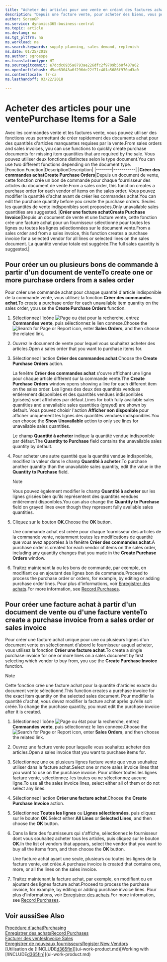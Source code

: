 ```yaml
---
title: "Acheter des articles pour une vente en créant des factures achat | Microsoft Docs"
description: "Depuis une facture vente, pour acheter des biens, vous pouvez créer une facture achat pour un fournisseur."
author: SorenGP
ms.service: dynamics365-business-central
ms.topic: article
ms.devlang: na
ms.tgt_pltfrm: na
ms.workload: na
ms.search.keywords: supply planning, sales demand, replenish
ms.date: 01/25/2018
ms.author: sgroespe
ms.translationtype: HT
ms.sourcegitcommit: e7dcdc0935a8793ae226dfc2f9709b5b8f487a62
ms.openlocfilehash: d5ae63043a6f296de22f71c401a5686f970ad3a0
ms.contentlocale: fr-ca
ms.lasthandoff: 03/22/2018

---
```

# <a name="purchase-items-for-a-sale"></a><span data-ttu-id="35543-103">Acheter des articles pour une vente</span><span class="sxs-lookup"><span data-stu-id="35543-103">Purchase Items for a Sale</span></span>
<span data-ttu-id="35543-104">Avec les commandes vente et les factures vente, vous pouvez utiliser des fonctions vous permettant de créer rapidement des documents achat pour des quantités d'articles manquantes requises par la vente.</span><span class="sxs-lookup"><span data-stu-id="35543-104">From sales orders and sales invoices, you can use functions to quickly create purchase documents for missing item quantities that are required by the sale.</span></span> <span data-ttu-id="35543-105">Vous pouvez utiliser deux fonctions distinctes selon le type document.</span><span class="sxs-lookup"><span data-stu-id="35543-105">You can use two different functions depending on the document type.</span></span>
|<span data-ttu-id="35543-106">Fonction.</span><span class="sxs-lookup"><span data-stu-id="35543-106">Function</span></span>|<span data-ttu-id="35543-107">Description</span><span class="sxs-lookup"><span data-stu-id="35543-107">Description</span></span>|
|--------|-----------|
|<span data-ttu-id="35543-108">**Créer des commandes achat**</span><span class="sxs-lookup"><span data-stu-id="35543-108">**Create Purchase Orders**</span></span>|<span data-ttu-id="35543-109">Depuis un document de vente, cette fonction crée un bon de commande pour chaque fournisseur des articles du document de vente.</span><span class="sxs-lookup"><span data-stu-id="35543-109">From a sales order, this function creates a purchase order for each vendor of items on the sales order.</span></span> <span data-ttu-id="35543-110">Vous pouvez modifier la quantité d'achat avant de créer les commandes achat.</span><span class="sxs-lookup"><span data-stu-id="35543-110">You can edit the purchase quantity before you create the purchase orders.</span></span> <span data-ttu-id="35543-111">Seules les quantités de vente indisponibles sont proposées.</span><span class="sxs-lookup"><span data-stu-id="35543-111">Only unavailable sales quantities are suggested.</span></span>
|<span data-ttu-id="35543-112">**Créer une facture achat**</span><span class="sxs-lookup"><span data-stu-id="35543-112">**Create Purchase Invoice**</span></span>|<span data-ttu-id="35543-113">Depuis un document de vente et une facture vente, cette fonction crée une facture achat pour un fournisseur sélectionné pour toutes les lignes ou toutes les lignes sélectionnées sur le document vente.</span><span class="sxs-lookup"><span data-stu-id="35543-113">From a sales order and from a sales invoice, this function creates a purchase invoice for a selected vendor for all lines or selected lines on the sales document.</span></span> <span data-ttu-id="35543-114">La quantité vendue totale est suggérée.</span><span class="sxs-lookup"><span data-stu-id="35543-114">The full sales quantity is suggested.</span></span>|

## <a name="to-create-one-or-more-purchase-orders-from-a-sales-order"></a><span data-ttu-id="35543-115">Pour créer un ou plusieurs bons de commande à partir d'un document de vente</span><span class="sxs-lookup"><span data-stu-id="35543-115">To create one or more purchase orders from a sales order</span></span>
<span data-ttu-id="35543-116">Pour créer une commande achat pour chaque quantité d'article indisponible de la commande vente, vous utilisez la fonction **Créer des commandes achat**.</span><span class="sxs-lookup"><span data-stu-id="35543-116">To create a purchase order for each unavailable item quantity on the sales order, you use the **Create Purchase Orders** function.</span></span>

1. <span data-ttu-id="35543-117">Sélectionnez l'icône ![Page ou état pour la recherche](media/ui-search/search_small.png "Page ou état pour la recherche"), entrez **Commandes vente**, puis sélectionnez le lien connexe.</span><span class="sxs-lookup"><span data-stu-id="35543-117">Choose the ![Search for Page or Report](media/ui-search/search_small.png "Search for Page or Report icon") icon, enter **Sales Orders**, and then choose the related link.</span></span>
2. <span data-ttu-id="35543-118">Ouvrez le document de vente pour lequel vous souhaitez acheter des articles.</span><span class="sxs-lookup"><span data-stu-id="35543-118">Open a sales order that you want to purchase items for.</span></span>
3. <span data-ttu-id="35543-119">Sélectionnez l'action **Créer des commandes achat**.</span><span class="sxs-lookup"><span data-stu-id="35543-119">Choose the **Create Purchase Orders** action.</span></span>

    <span data-ttu-id="35543-120">La fenêtre **Créer des commandes achat** s'ouvre affichant une ligne pour chaque article différent sur la commande vente.</span><span class="sxs-lookup"><span data-stu-id="35543-120">The **Create Purchase Orders** window opens showing a line for each different item on the sales order.</span></span> <span data-ttu-id="35543-121">Les lignes des deux des quantités vendues entièrement disponibles et des quantités vendues indisponibles (grisées) sont affichées par défaut.</span><span class="sxs-lookup"><span data-stu-id="35543-121">Lines for both fully available sales quantities and unavailable sales quantities (grayed) are shown by default.</span></span> <span data-ttu-id="35543-122">Vous pouvez choisir l'action **Afficher non disponible** pour afficher uniquement les lignes des quantités vendues indisponibles.</span><span class="sxs-lookup"><span data-stu-id="35543-122">You can choose the **Show Unavailable** action to only see lines for unavailable sales quantities.</span></span>

    <span data-ttu-id="35543-123">Le champ **Quantité à acheter** indique la quantité vendue indisponible par défaut.</span><span class="sxs-lookup"><span data-stu-id="35543-123">The **Quantity to Purchase** field contains the unavailable sales quantity by default.</span></span>
4. <span data-ttu-id="35543-124">Pour acheter une autre quantité que la quantité vendue indisponible, modifiez la valeur dans le champ **Quantité à acheter**.</span><span class="sxs-lookup"><span data-stu-id="35543-124">To purchase another quantity than the unavailable sales quantity, edit the value in the **Quantity to Purchase** field.</span></span>

    > [!NOTE]  
    >   <span data-ttu-id="35543-125">Vous pouvez également modifier le champ **Quantité à acheter** sur les lignes grisées bien qu'ils représentent des quantités vendues entièrement disponibles.</span><span class="sxs-lookup"><span data-stu-id="35543-125">You can also change the **Quantity to Purchase** field on grayed lines even though they represent fully available sales quantities.</span></span>
5. <span data-ttu-id="35543-126">Cliquez sur le bouton **OK**.</span><span class="sxs-lookup"><span data-stu-id="35543-126">Choose the **OK** button.</span></span>

    <span data-ttu-id="35543-127">Une commande achat est créée pour chaque fournisseur des articles de la commande vente, notamment toutes les modifications de quantité que vous avez apportées à la fenêtre **Créer des commandes achat**.</span><span class="sxs-lookup"><span data-stu-id="35543-127">A purchase order is created for each vendor of items on the sales order, including any quantity changes that you made in the **Create Purchase Orders** window.</span></span>
7. <span data-ttu-id="35543-128">Traitez maintenant la ou les bons de commande, par exemple, en modifiant ou en ajoutant des lignes bon de commande.</span><span class="sxs-lookup"><span data-stu-id="35543-128">Proceed to process the purchase order or orders, for example, by editing or adding purchase order lines.</span></span> <span data-ttu-id="35543-129">Pour plus d'informations, voir [Enregistrer des achats](purchasing-how-record-purchases.md).</span><span class="sxs-lookup"><span data-stu-id="35543-129">For more information, see [Record Purchases](purchasing-how-record-purchases.md).</span></span>


## <a name="to-create-a-purchase-invoice-from-a-sales-order-or-sales-invoice"></a><span data-ttu-id="35543-130">Pour créer une facture achat à partir d'un document de vente ou d'une facture vente</span><span class="sxs-lookup"><span data-stu-id="35543-130">To create a purchase invoice from a sales order or sales invoice</span></span>
<span data-ttu-id="35543-131">Pour créer une facture achat unique pour une ou plusieurs lignes d'un document vente en sélectionnant d'abord le fournisseur auquel acheter, vous utilisez la fonction **Créer une facture achat**.</span><span class="sxs-lookup"><span data-stu-id="35543-131">To create a single purchase invoice for one or more lines on a sales document by first selecting which vendor to buy from, you use the **Create Purchase Invoice** function.</span></span>

> [!NOTE]  
>   <span data-ttu-id="35543-132">Cette fonction crée une facture achat pour la quantité d'articles exacte du document vente sélectionné.</span><span class="sxs-lookup"><span data-stu-id="35543-132">This function creates a purchase invoice for the exact item quantity on the selected sales document.</span></span> <span data-ttu-id="35543-133">Pour modifier la quantité d'achat, vous devez modifier la facture achat après qu'elle soit créée.</span><span class="sxs-lookup"><span data-stu-id="35543-133">To change the purchase quantity, you must edit the purchase invoice after it is created.</span></span>  

1. <span data-ttu-id="35543-134">Sélectionnez l'icône ![Page ou état pour la recherche](media/ui-search/search_small.png "Page ou état pour la recherche"), entrez **Commandes vente**, puis sélectionnez le lien connexe.</span><span class="sxs-lookup"><span data-stu-id="35543-134">Choose the ![Search for Page or Report](media/ui-search/search_small.png "Search for Page or Report icon") icon, enter **Sales Orders**, and then choose the related link.</span></span>
2. <span data-ttu-id="35543-135">Ouvrez une facture vente pour laquelle vous souhaitez acheter des articles.</span><span class="sxs-lookup"><span data-stu-id="35543-135">Open a sales invoice that you want to purchase items for.</span></span>
3. <span data-ttu-id="35543-136">Sélectionnez une ou plusieurs lignes facture vente que vous souhaitez utiliser dans la facture achat.</span><span class="sxs-lookup"><span data-stu-id="35543-136">Select one or more sales invoice lines that you want to use on the purchase invoice.</span></span> <span data-ttu-id="35543-137">Pour utiliser toutes les lignes facture vente, sélectionnez-les toutes ou ne sélectionnez aucune ligne.</span><span class="sxs-lookup"><span data-stu-id="35543-137">To use all the sales invoice lines, select either all of them or do not select any lines.</span></span>
4. <span data-ttu-id="35543-138">Sélectionnez l'action **Créer une facture achat**.</span><span class="sxs-lookup"><span data-stu-id="35543-138">Choose the **Create Purchase Invoice** action.</span></span>
5. <span data-ttu-id="35543-139">Sélectionnez **Toutes les lignes** ou **Lignes sélectionnées**, puis cliquez sur le bouton **OK**.</span><span class="sxs-lookup"><span data-stu-id="35543-139">Select either **All Lines** or **Selected Lines**, and then choose the **OK** button.</span></span>  
6. <span data-ttu-id="35543-140">Dans la liste des fournisseurs qui s'affiche, sélectionnez le fournisseur dont vous souhaitez acheter tous les articles, puis cliquez sur le bouton **OK**.</span><span class="sxs-lookup"><span data-stu-id="35543-140">In the list of vendors that appears, select the vendor that you want to buy all the items from, and then choose the **OK** button.</span></span>

    <span data-ttu-id="35543-141">Une facture achat ayant une seule, plusieurs ou toutes les lignes de la facture vente, est créée.</span><span class="sxs-lookup"><span data-stu-id="35543-141">A purchase invoice is created that contains one, more, or all the lines on the sales invoice.</span></span>
7. <span data-ttu-id="35543-142">Traitez maintenant la facture achat, par exemple, en modifiant ou en ajoutant des lignes facture achat.</span><span class="sxs-lookup"><span data-stu-id="35543-142">Proceed to process the purchase invoice, for example, by editing or adding purchase invoice lines.</span></span> <span data-ttu-id="35543-143">Pour plus d'informations, voir [Enregistrer des achats](purchasing-how-record-purchases.md).</span><span class="sxs-lookup"><span data-stu-id="35543-143">For more information, see [Record Purchases](purchasing-how-record-purchases.md).</span></span>

## <a name="see-also"></a><span data-ttu-id="35543-144">Voir aussi</span><span class="sxs-lookup"><span data-stu-id="35543-144">See Also</span></span>
[<span data-ttu-id="35543-145">Procédure d'achat</span><span class="sxs-lookup"><span data-stu-id="35543-145">Purchasing</span></span>](purchasing-manage-purchasing.md)  
[<span data-ttu-id="35543-146">Enregistrer des achats</span><span class="sxs-lookup"><span data-stu-id="35543-146">Record Purchases</span></span>](purchasing-how-record-purchases.md)  
[<span data-ttu-id="35543-147">Facturer des ventes</span><span class="sxs-lookup"><span data-stu-id="35543-147">Invoice Sales</span></span>](sales-how-invoice-sales.md)  
[<span data-ttu-id="35543-148">Enregistrer de nouveaux fournisseurs</span><span class="sxs-lookup"><span data-stu-id="35543-148">Register New Vendors</span></span>](purchasing-how-register-new-vendors.md)  
<span data-ttu-id="35543-149">[Utilisation de [!INCLUDE[d365fin](includes/d365fin_md.md)]](ui-work-product.md)</span><span class="sxs-lookup"><span data-stu-id="35543-149">[Working with [!INCLUDE[d365fin](includes/d365fin_md.md)]](ui-work-product.md)</span></span>

